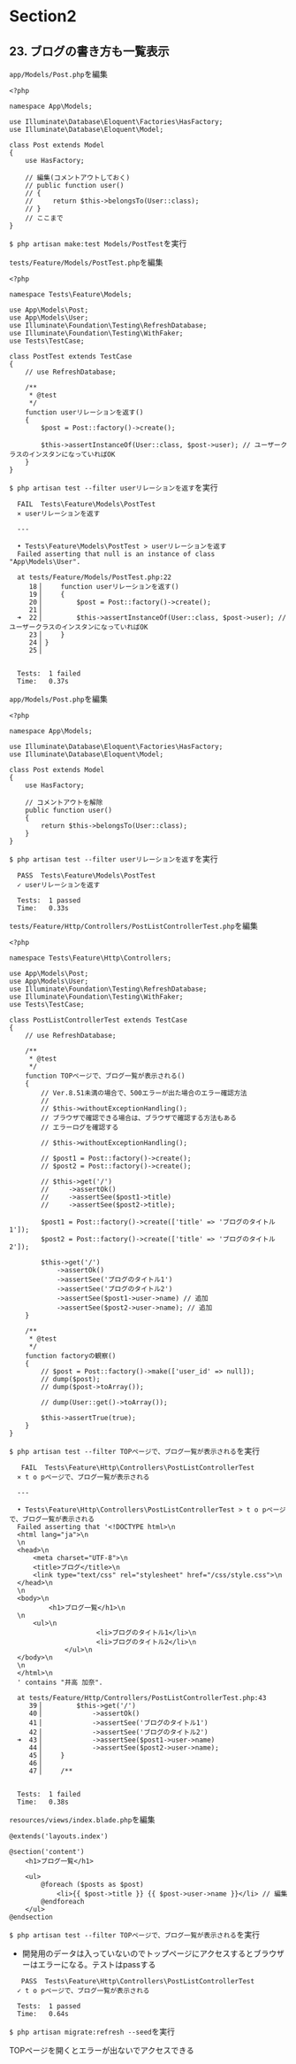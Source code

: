 # Section2

## 23. ブログの書き方も一覧表示

`app/Models/Post.php`を編集  

```php:Post.php
<?php

namespace App\Models;

use Illuminate\Database\Eloquent\Factories\HasFactory;
use Illuminate\Database\Eloquent\Model;

class Post extends Model
{
    use HasFactory;

    // 編集(コメントアウトしておく)
    // public function user()
    // {
    //     return $this->belongsTo(User::class);
    // }
    // ここまで
}
```

`$ php artisan make:test Models/PostTest`を実行  

`tests/Feature/Models/PostTest.php`を編集  

```php:PostTest.php
<?php

namespace Tests\Feature\Models;

use App\Models\Post;
use App\Models\User;
use Illuminate\Foundation\Testing\RefreshDatabase;
use Illuminate\Foundation\Testing\WithFaker;
use Tests\TestCase;

class PostTest extends TestCase
{
    // use RefreshDatabase;

    /**
     * @test
     */
    function userリレーションを返す()
    {
        $post = Post::factory()->create();

        $this->assertInstanceOf(User::class, $post->user); // ユーザークラスのインスタンになっていればOK
    }
}
```

`$ php artisan test --filter userリレーションを返す`を実行  

```:terminal
  FAIL  Tests\Feature\Models\PostTest
  ⨯ userリレーションを返す

  ---

  • Tests\Feature\Models\PostTest > userリレーションを返す
  Failed asserting that null is an instance of class "App\Models\User".

  at tests/Feature/Models/PostTest.php:22
     18▕     function userリレーションを返す()
     19▕     {
     20▕         $post = Post::factory()->create();
     21▕ 
  ➜  22▕         $this->assertInstanceOf(User::class, $post->user); // ユーザークラスのインスタンになっていればOK
     23▕     }
     24▕ }
     25▕ 


  Tests:  1 failed
  Time:   0.37s
```

`app/Models/Post.php`を編集  

```php:Post.php
<?php

namespace App\Models;

use Illuminate\Database\Eloquent\Factories\HasFactory;
use Illuminate\Database\Eloquent\Model;

class Post extends Model
{
    use HasFactory;

    // コメントアウトを解除
    public function user()
    {
        return $this->belongsTo(User::class);
    }
}
```

`$ php artisan test --filter userリレーションを返す`を実行  

```:terminal
  PASS  Tests\Feature\Models\PostTest
  ✓ userリレーションを返す

  Tests:  1 passed
  Time:   0.33s
```

`tests/Feature/Http/Controllers/PostListControllerTest.php`を編集  

```php:PostListControllerTest.php
<?php

namespace Tests\Feature\Http\Controllers;

use App\Models\Post;
use App\Models\User;
use Illuminate\Foundation\Testing\RefreshDatabase;
use Illuminate\Foundation\Testing\WithFaker;
use Tests\TestCase;

class PostListControllerTest extends TestCase
{
    // use RefreshDatabase;

    /**
     * @test
     */
    function TOPページで、ブログ一覧が表示される()
    {
        // Ver.8.51未満の場合で、500エラーが出た場合のエラー確認方法
        //
        // $this->withoutExceptionHandling();
        // ブラウザで確認できる場合は、ブラウザで確認する方法もある
        // エラーログを確認する

        // $this->withoutExceptionHandling();

        // $post1 = Post::factory()->create();
        // $post2 = Post::factory()->create();

        // $this->get('/')
        //     ->assertOk()
        //     ->assertSee($post1->title)
        //     ->assertSee($post2->title);

        $post1 = Post::factory()->create(['title' => 'ブログのタイトル1']);
        $post2 = Post::factory()->create(['title' => 'ブログのタイトル2']);

        $this->get('/')
            ->assertOk()
            ->assertSee('ブログのタイトル1')
            ->assertSee('ブログのタイトル2')
            ->assertSee($post1->user->name) // 追加
            ->assertSee($post2->user->name); // 追加
    }

    /**
     * @test
     */
    function factoryの観察()
    {
        // $post = Post::factory()->make(['user_id' => null]);
        // dump($post);
        // dump($post->toArray());

        // dump(User::get()->toArray());

        $this->assertTrue(true);
    }
}
```

`$ php artisan test --filter TOPページで、ブログ一覧が表示される`を実行  

```:terminal
   FAIL  Tests\Feature\Http\Controllers\PostListControllerTest
  ⨯ t o pページで、ブログ一覧が表示される

  ---

  • Tests\Feature\Http\Controllers\PostListControllerTest > t o pページで、ブログ一覧が表示される
  Failed asserting that '<!DOCTYPE html>\n
  <html lang="ja">\n
  \n
  <head>\n
      <meta charset="UTF-8">\n
      <title>ブログ</title>\n
      <link type="text/css" rel="stylesheet" href="/css/style.css">\n
  </head>\n
  \n
  <body>\n
          <h1>ブログ一覧</h1>\n
  \n
      <ul>\n
                      <li>ブログのタイトル1</li>\n
                      <li>ブログのタイトル2</li>\n
              </ul>\n
  </body>\n
  \n
  </html>\n
  ' contains "井高 加奈".

  at tests/Feature/Http/Controllers/PostListControllerTest.php:43
     39▕         $this->get('/')
     40▕             ->assertOk()
     41▕             ->assertSee('ブログのタイトル1')
     42▕             ->assertSee('ブログのタイトル2')
  ➜  43▕             ->assertSee($post1->user->name)
     44▕             ->assertSee($post2->user->name);
     45▕     }
     46▕ 
     47▕     /**


  Tests:  1 failed
  Time:   0.38s
```

`resources/views/index.blade.php`を編集  

```php:index.blade.php
@extends('layouts.index')

@section('content')
    <h1>ブログ一覧</h1>

    <ul>
        @foreach ($posts as $post)
            <li>{{ $post->title }} {{ $post->user->name }}</li> // 編集
        @endforeach
    </ul>
@endsection
```

`$ php artisan test --filter TOPページで、ブログ一覧が表示される`を実行  

- 開発用のデータは入っていないのでトップページにアクセスするとブラウザーはエラーになる。テストはpassする  

```:terminal
   PASS  Tests\Feature\Http\Controllers\PostListControllerTest
  ✓ t o pページで、ブログ一覧が表示される

  Tests:  1 passed
  Time:   0.64s
```

`$ php artisan migrate:refresh --seed`を実行  

TOPページを開くとエラーが出ないでアクセスできる  
